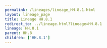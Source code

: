 ```yaml
---
permalink: /lineages/lineage_HH.8.1.html
layout: lineage_page
title: Lineage HH.8.1
redirect_to: ../lineage.html?lineage=HH.8.1
lineage: HH.8.1
parent: HH.8
children: ['HH.8.1']
---
```

